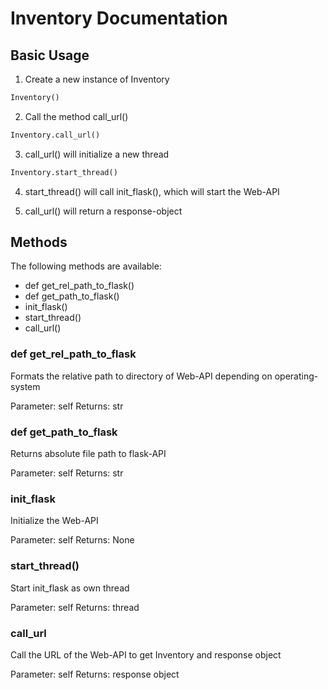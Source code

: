 # Inventory Documentation

## Basic Usage

1. Create a new instance of Inventory

```Python
Inventory()
```

2. Call the method call_url()

```Python
Inventory.call_url()
```

3. call_url() will initialize a new thread

```Python
Inventory.start_thread()
```

4. start_thread() will call init_flask(), which will start the Web-API

5. call_url() will return a response-object


## Methods

The following methods are available:

- def get_rel_path_to_flask()
- def get_path_to_flask()
- init_flask()
- start_thread()
- call_url()


### def get_rel_path_to_flask
Formats the relative path to directory of Web-API depending on operating-system

Parameter: self
Returns: str

### def get_path_to_flask
Returns absolute file path to flask-API

Parameter: self
Returns: str

### init_flask

Initialize the Web-API 

Parameter: self
Returns: None


### start_thread()

Start init_flask as own thread

Parameter: self
Returns: thread


### call_url
Call the URL of the Web-API to get Inventory and response object

Parameter: self
Returns: response object

